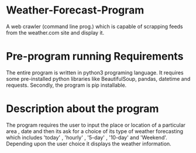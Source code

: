 # Weather-Forecast-Program
 A web crawler (command line prog.) which is capable of scrapping feeds from the weather.com site and display it.

# Pre-program running Requirements
The entire program is written in python3 programing language. It requires some pre-installed python libraries like BeautifulSoup, pandas, datetime and requests. Secondly, the program is pip installable.

# Description about the program 
 The program requires the user to input the place or location of a particular area , date and then its ask for a choice of its type of weather forecasting which includes 'today' , 'hourly' , '5-day' , '10-day' and 'Weekend'. Depending upon the user choice it displays the weather information. 
